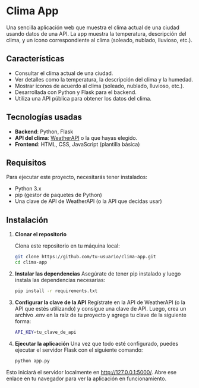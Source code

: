 # Clima App

Una sencilla aplicación web que muestra el clima actual de una ciudad usando datos de una API. La app muestra la temperatura, descripción del clima, y un icono correspondiente al clima (soleado, nublado, lluvioso, etc.).

## Características

- Consultar el clima actual de una ciudad.
- Ver detalles como la temperatura, la descripción del clima y la humedad.
- Mostrar iconos de acuerdo al clima (soleado, nublado, lluvioso, etc.).
- Desarrollada con Python y Flask para el backend.
- Utiliza una API pública para obtener los datos del clima.

## Tecnologías usadas

- **Backend**: Python, Flask
- **API del clima**: [WeatherAPI](https://www.weatherapi.com/) o la que hayas elegido.
- **Frontend**: HTML, CSS, JavaScript (plantilla básica)

## Requisitos

Para ejecutar este proyecto, necesitarás tener instalados:

- Python 3.x
- pip (gestor de paquetes de Python)
- Una clave de API de WeatherAPI (o la API que decidas usar)

## Instalación

1. **Clonar el repositorio**

   Clona este repositorio en tu máquina local:
   ```bash
   git clone https://github.com/tu-usuario/clima-app.git
   cd clima-app
2. **Instalar las dependencias**
   Asegúrate de tener pip instalado y luego instala las dependencias necesarias:
   ```bash
   pip install -r requirements.txt
3. **Configurar la clave de la API**
   Regístrate en la API de WeatherAPI (o la API que estés utilizando) y consigue una clave de API. Luego, crea un archivo .env en la raíz de tu proyecto y agrega tu clave de la siguiente forma:
   ```bash
   API_KEY=tu_clave_de_api
4. **Ejecutar la aplicación**
   Una vez que todo esté configurado, puedes ejecutar el servidor Flask con el siguiente comando:
   ```bash
   python app.py

Esto iniciará el servidor localmente en http://127.0.0.1:5000/. Abre ese enlace en tu navegador para ver la aplicación en funcionamiento.
